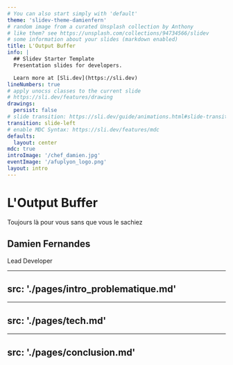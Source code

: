 ```yaml
---
# You can also start simply with 'default'
theme: 'slidev-theme-damienfern'
# random image from a curated Unsplash collection by Anthony
# like them? see https://unsplash.com/collections/94734566/slidev
# some information about your slides (markdown enabled)
title: L'Output Buffer
info: |
  ## Slidev Starter Template
  Presentation slides for developers.

  Learn more at [Sli.dev](https://sli.dev)
lineNumbers: true
# apply unocss classes to the current slide
# https://sli.dev/features/drawing
drawings:
  persist: false
# slide transition: https://sli.dev/guide/animations.html#slide-transitions
transition: slide-left
# enable MDC Syntax: https://sli.dev/features/mdc
defaults:
  layout: center
mdc: true
introImage: '/chef_damien.jpg'
eventImage: '/afuplyon_logo.png'
layout: intro
---
```


# L'Output Buffer
Toujours là pour vous sans que vous le sachiez

## Damien Fernandes

Lead Developer

<div class="abs-br m-6 flex gap-2">
  <a href="https://www.linkedin.com/in/damien-fern/" target="_blank" alt="LinkedIn" title="Open in LinkedIn"
    class="text-xl slidev-icon-btn opacity-50 !border-none !hover:text-white">
    <carbon-logo-linkedin />
  </a>
  <a href="https://github.com/damienfern" target="_blank" alt="GitHub" title="Open in GitHub"
    class="text-xl slidev-icon-btn opacity-50 !border-none !hover:text-white">
    <carbon-logo-github />
  </a>
</div>

<!-- Faire ma présentation perso
 On va suivre une histoire, mon histoire.  -->

---
src: './pages/intro_problematique.md'
---

---
src: './pages/tech.md'
---

---
src: './pages/conclusion.md'
---
